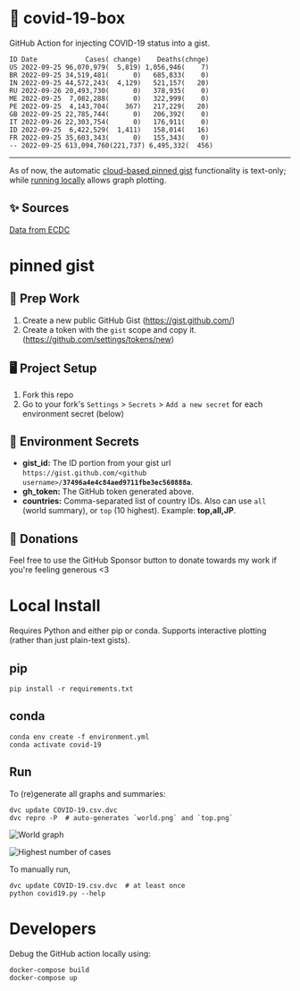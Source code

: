 # 🏥 covid-19-box

GitHub Action for injecting COVID-19 status into a gist.

```
ID Date            Cases( change)    Deaths(chnge)
US 2022-09-25 96,070,979(  5,819) 1,056,946(    7)
BR 2022-09-25 34,519,481(      0)   685,833(    0)
IN 2022-09-25 44,572,243(  4,129)   521,157(   20)
RU 2022-09-26 20,493,730(      0)   378,935(    0)
ME 2022-09-25  7,082,288(      0)   322,999(    0)
PE 2022-09-25  4,143,704(    367)   217,229(   20)
GB 2022-09-25 22,785,744(      0)   206,392(    0)
IT 2022-09-26 22,303,754(      0)   176,911(    0)
ID 2022-09-25  6,422,529(  1,411)   158,014(   16)
FR 2022-09-25 35,603,343(      0)   155,343(    0)
-- 2022-09-25 613,094,760(221,737) 6,495,332(  456)
```

---

As of now, the automatic [cloud-based pinned gist](#pinned-gist) functionality is text-only;
while [running locally](#local-install) allows graph plotting.

## ✨ Sources

[Data from ECDC](https://www.ecdc.europa.eu/en/publications-data/download-todays-data-geographic-distribution-covid-19-cases-worldwide)

# pinned gist

## 🎒 Prep Work
1. Create a new public GitHub Gist (https://gist.github.com/)
1. Create a token with the `gist` scope and copy it. (https://github.com/settings/tokens/new)

## 🖥 Project Setup
1. Fork this repo
1. Go to your fork's `Settings` > `Secrets` > `Add a new secret` for each environment secret (below)

## 🤫 Environment Secrets
- **gist_id:** The ID portion from your gist url `https://gist.github.com/<github username>/`**`37496a4e4c84aed9711fbe3ec560888a`**.
- **gh_token:** The GitHub token generated above.
- **countries:** Comma-separated list of country IDs. Also can use `all` (world summary), or `top` (10 highest). Example: **top,all,JP**.

## 💸 Donations

Feel free to use the GitHub Sponsor button to donate towards my work if you're feeling generous <3

# Local Install

Requires Python and either pip or conda. Supports interactive plotting (rather than just plain-text gists).

## pip

```
pip install -r requirements.txt
```

## conda

```
conda env create -f environment.yml
conda activate covid-19
```

## Run

To (re)generate all graphs and summaries:

```
dvc update COVID-19.csv.dvc
dvc repro -P  # auto-generates `world.png` and `top.png`
```

![World graph](world.png)

![Highest number of cases](top.png)

To manually run,

```
dvc update COVID-19.csv.dvc  # at least once
python covid19.py --help
```

# Developers

Debug the GitHub action locally using:

```
docker-compose build
docker-compose up
```
